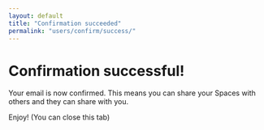 ```yaml
---
layout: default
title: "Confirmation succeeded"
permalink: "users/confirm/success/"
---
```


# Confirmation successful!

Your email is now confirmed. This means you can share your Spaces with others
and they can share with you.

Enjoy! (You can close this tab)

